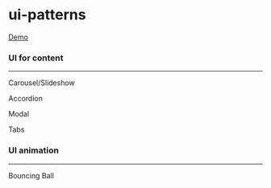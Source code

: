 # ui-patterns

[Demo](https://sungjun0110.github.io/ui-patterns/)

### UI for content
___
Carousel/Slideshow

Accordion

Modal

Tabs

### UI animation
___
Bouncing Ball
